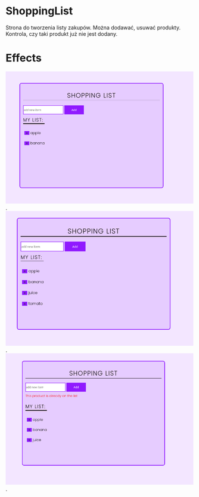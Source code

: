 # ShoppingList

Strona do tworzenia listy zakupów. Można dodawać, usuwać produkty. Kontrola, czy taki produkt już nie jest dodany.

# Effects
![effect](./pictures/1.png).
![effect](./pictures/2.png).
![effect](./pictures/3.png).
